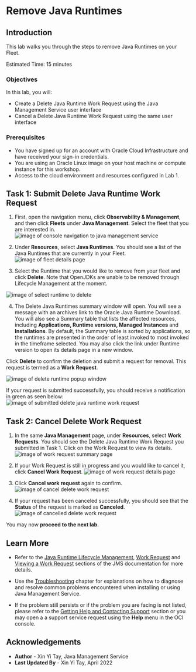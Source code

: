 # Remove Java Runtimes

## Introduction

This lab walks you through the steps to remove Java Runtimes on your Fleet.

Estimated Time: 15 minutes

### Objectives

In this lab, you will:

* Create a Delete Java Runtime Work Request using the Java Management Service user interface
* Cancel a Delete Java Runtime Work Request using the same user interface


### Prerequisites

* You have signed up for an account with Oracle Cloud Infrastructure and have received your sign-in credentials.
* You are using an Oracle Linux image on your host machine or compute instance for this workshop.
* Access to the cloud environment and resources configured in Lab 1.

## Task 1: Submit Delete Java Runtime Work Request

1. First, open the navigation menu, click **Observability & Management**, and then click **Fleets** under **Java Management**. Select the fleet that you are interested in.
 ![image of console navigation to java management service](/../images/console-navigation-jms.png)

2. Under **Resources**, select **Java Runtimes**. You should see a list of the Java Runtimes that are currently in your Fleet.
 ![image of fleet details page](/../images/fleet-details-page.png)

3. Select the Runtime that you would like to remove from your fleet and click **Delete**. Note that OpenJDKs are unable to be removed through Lifecycle Management at the moment.

  ![image of select runtime to delete](/../images/select-java-runtime-to-delete.png)

4. The Delete Java Runtimes summary window will open. You will see a message with an archives link to the Oracle Java Runtime Download. You will also see a Summary table that lists the affected resources, including **Applications, Runtime versions, Managed Instances** and **Installations**. By default, the Summary table is sorted by applications, so the runtimes are presented in the order of least invoked to most invoked in the timeframe selected. You may also click the link under Runtime version to open its details page in a new window.

  Click **Delete** to confirm the deletion and submit a request for removal. This request is termed as a **Work Request**.

  ![image of delete runtime popup window](/../images/delete-runtime-popup-window.png)

  If your request is submitted successfully, you should receive a notification in green as seen below:
  ![image of submitted delete java runtime work request](/../images/delete-java-runtime-work-request-submitted.png)

## Task 2: Cancel Delete Work Request
1. In the same **Java Management** page, under **Resources**, select **Work Requests**. You should see the Delete Java Runtime Work Request you submitted in Task 1. Click on the Work Request to view its details.
 ![image of work request summary page](/../images/work-request-summary-page.png)


2. If your Work Request is still in progress and you would like to cancel it, click **Cancel Work Request**.
  ![image of work request details page](/../images/delete-work-request-details-page.png)

3. Click **Cancel work request** again to confirm.
  ![image of cancel delete work request](/../images/cancel-delete-work-request.png)

4. If your request has been canceled successfully, you should see that the **Status** of the request is marked as **Canceled**.
  ![image of cancelled delete work request](/../images/canceled-delete-work-request.png)


 You may now **proceed to the next lab.**

## Learn More
* Refer to the [Java Runtime Lifecycle Management](https://docs.oracle.com/en-us/iaas/jms/doc/java-runtime-lifecycle-management.html), [Work Request](https://docs.oracle.com/en-us/iaas/jms/doc/getting-started-java-management-service.html#GUID-47C63464-BC0C-4059-B552-ED9F33E77ED3) and [Viewing a Work Request](https://docs.oracle.com/en-us/iaas/jms/doc/fleet-views.html#GUID-F649F0E5-DD54-4DEC-A0F1-942FE3552C93) sections of the JMS documentation for more details.

* Use the [Troubleshooting](https://docs.oracle.com/en-us/iaas/jms/doc/troubleshooting.html#GUID-2D613C72-10F3-4905-A306-4F2673FB1CD3) chapter for explanations on how to diagnose and resolve common problems encountered when installing or using Java Management Service.

* If the problem still persists or if the problem you are facing is not listed, please refer to the [Getting Help and Contacting Support](https://docs.oracle.com/en-us/iaas/Content/GSG/Tasks/contactingsupport.htm) section or you may open a a support service request using the **Help** menu in the OCI console.

## Acknowledgements

* **Author** - Xin Yi Tay, Java Management Service
* **Last Updated By** - Xin Yi Tay, April 2022
